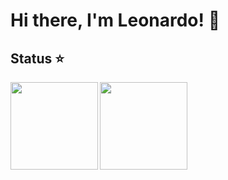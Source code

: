 # Hi there, I'm Leonardo! 👋

## Status ⭐
<img align=left height='140px'  src = 'https://github-readme-stats.vercel.app/api?username=leonardo029&theme=dark&count_private=true&show_icons=true'>

<img align=center height='140px' src='https://github-readme-stats.vercel.app/api/top-langs/?username=leonardo029&theme=dark&hide=html&layout=compact' >
